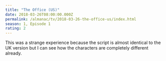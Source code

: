 ```yaml
---
title: "The Office (US)"
date: 2018-03-26T08:00:00.000Z
permalink: /almanac/tv/2018-03-26-the-office-us/index.html
season: 1, Episode 1
rating: 2
---
```


This was a strange experience because the script is almost identical to the UK version but I can see how the characters are completely different already.